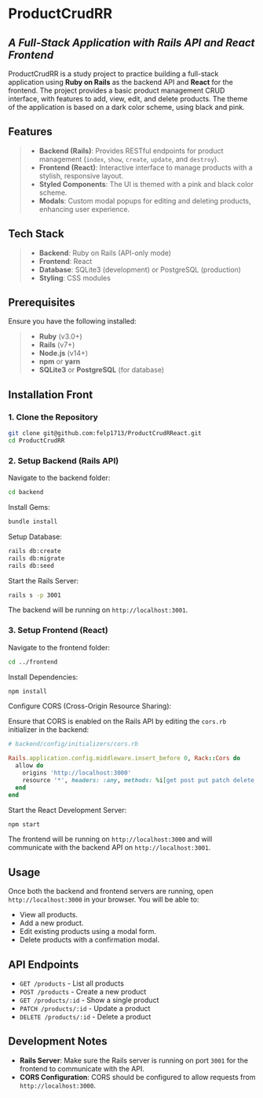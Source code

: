 # ProductCrudRR

## _A Full-Stack Application with Rails API and React Frontend_

ProductCrudRR is a study project to practice building a full-stack application using **Ruby on Rails** as the backend API and **React** for the frontend. The project provides a basic product management CRUD interface, with features to add, view, edit, and delete products. The theme of the application is based on a dark color scheme, using black and pink.

## Features

>- **Backend (Rails)**: Provides RESTful endpoints for product management (`index`, `show`, `create`, `update`, and `destroy`).
>- **Frontend (React)**: Interactive interface to manage products with a stylish, responsive layout.
>- **Styled Components**: The UI is themed with a pink and black color scheme.
>- **Modals**: Custom modal popups for editing and deleting products, enhancing user experience.

## Tech Stack

>- **Backend**: Ruby on Rails (API-only mode)
>- **Frontend**: React
>- **Database**: SQLite3 (development) or PostgreSQL (production)
>- **Styling**: CSS modules

## Prerequisites

Ensure you have the following installed:

>- **Ruby** (v3.0+)
>- **Rails** (v7+)
>- **Node.js** (v14+)
>- **npm** or **yarn**
>- **SQLite3** or **PostgreSQL** (for database)

## Installation Front

### 1. Clone the Repository

```sh
git clone git@github.com:felp1713/ProductCrudRReact.git
cd ProductCrudRR
```

### 2. Setup Backend (Rails API)

Navigate to the backend folder:

```sh
cd backend
```

Install Gems:

```sh
bundle install
```

Setup Database:

```sh
rails db:create
rails db:migrate
rails db:seed
```

Start the Rails Server:

```sh
rails s -p 3001
```

The backend will be running on `http://localhost:3001`.

### 3. Setup Frontend (React)

Navigate to the frontend folder:

```sh
cd ../frontend
```

Install Dependencies:

```sh
npm install
```

Configure CORS (Cross-Origin Resource Sharing):

Ensure that CORS is enabled on the Rails API by editing the `cors.rb` initializer in the backend:

```ruby
# backend/config/initializers/cors.rb

Rails.application.config.middleware.insert_before 0, Rack::Cors do
  allow do
    origins 'http://localhost:3000'
    resource '*', headers: :any, methods: %i[get post put patch delete options head]
  end
end
```

Start the React Development Server:

```sh
npm start
```

The frontend will be running on `http://localhost:3000` and will communicate with the backend API on `http://localhost:3001`.

## Usage

Once both the backend and frontend servers are running, open `http://localhost:3000` in your browser. You will be able to:

- View all products.
- Add a new product.
- Edit existing products using a modal form.
- Delete products with a confirmation modal.

## API Endpoints

- `GET /products` - List all products
- `POST /products` - Create a new product
- `GET /products/:id` - Show a single product
- `PATCH /products/:id` - Update a product
- `DELETE /products/:id` - Delete a product

## Development Notes

- **Rails Server**: Make sure the Rails server is running on port `3001` for the frontend to communicate with the API.
- **CORS Configuration**: CORS should be configured to allow requests from `http://localhost:3000`.
